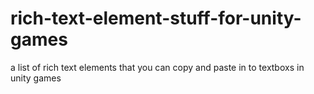 # rich-text-element-stuff-for-unity-games
a list of rich text elements that you can copy and paste in to textboxs in unity games
